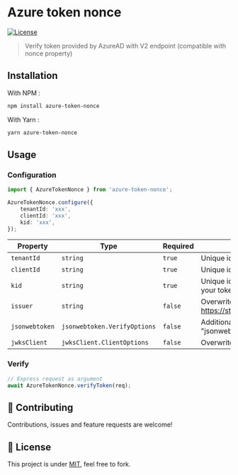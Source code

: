 # Azure token nonce

[![License](https://img.shields.io/badge/License-MIT-yellow.svg)](https://spdx.org/licenses/MIT.html)

> Verify token provided by AzureAD with V2 endpoint (compatible with nonce property)

## Installation

With NPM :
```sh
npm install azure-token-nonce
```

With Yarn :
```sh
yarn azure-token-nonce
```

## Usage

### Configuration

```ts
import { AzureTokenNonce } from 'azure-token-nonce';

AzureTokenNonce.configure({
    tenantId: 'xxx',
    clientId: 'xxx',
    kid: 'xxx',
});
```

| Property       | Type                         | Required | Description                                                         |
| -------------- | ---------------------------- | -------- | ------------------------------------------------------------------- |
| `tenantId`     | `string`                     | `true`   | Unique identifier of your tenant                                    |
| `clientId`     | `string`                     | `true`   | Unique identifier of your client                                    |
| `kid`          | `string`                     | `true`   | Unique identifier of signing key (decode your token to retrieve it) |
| `issuer`       | `string`                     | `false`  | Overwrite issuer (default : https://sts.windows.net/<TENANT_ID>/)   |
| `jsonwebtoken` | `jsonwebtoken.VerifyOptions` | `false`  | Additional properties for "jsonwebtoken" library                    |
| `jwksClient`   | `jwksClient.ClientOptions`   | `false`  | Overwrite configuration of jwks client                              |

### Verify

```ts
// Express request as argument
await AzureTokenNonce.verifyToken(req);
```

## 🤝 Contributing

Contributions, issues and feature requests are welcome!

## 📝 License

This project is under [MIT](https://spdx.org/licenses/MIT.html), feel free to fork.
